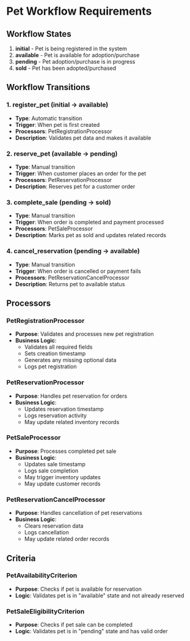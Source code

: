 # Pet Workflow Requirements

## Workflow States
1. **initial** - Pet is being registered in the system
2. **available** - Pet is available for adoption/purchase
3. **pending** - Pet adoption/purchase is in progress
4. **sold** - Pet has been adopted/purchased

## Workflow Transitions

### 1. register_pet (initial → available)
- **Type**: Automatic transition
- **Trigger**: When pet is first created
- **Processors**: PetRegistrationProcessor
- **Description**: Validates pet data and makes it available

### 2. reserve_pet (available → pending)
- **Type**: Manual transition
- **Trigger**: When customer places an order for the pet
- **Processors**: PetReservationProcessor
- **Description**: Reserves pet for a customer order

### 3. complete_sale (pending → sold)
- **Type**: Manual transition
- **Trigger**: When order is completed and payment processed
- **Processors**: PetSaleProcessor
- **Description**: Marks pet as sold and updates related records

### 4. cancel_reservation (pending → available)
- **Type**: Manual transition
- **Trigger**: When order is cancelled or payment fails
- **Processors**: PetReservationCancelProcessor
- **Description**: Returns pet to available status

## Processors

### PetRegistrationProcessor
- **Purpose**: Validates and processes new pet registration
- **Business Logic**:
  - Validates all required fields
  - Sets creation timestamp
  - Generates any missing optional data
  - Logs pet registration

### PetReservationProcessor
- **Purpose**: Handles pet reservation for orders
- **Business Logic**:
  - Updates reservation timestamp
  - Logs reservation activity
  - May update related inventory records

### PetSaleProcessor
- **Purpose**: Processes completed pet sale
- **Business Logic**:
  - Updates sale timestamp
  - Logs sale completion
  - May trigger inventory updates
  - May update customer records

### PetReservationCancelProcessor
- **Purpose**: Handles cancellation of pet reservations
- **Business Logic**:
  - Clears reservation data
  - Logs cancellation
  - May update related order records

## Criteria

### PetAvailabilityCriterion
- **Purpose**: Checks if pet is available for reservation
- **Logic**: Validates pet is in "available" state and not already reserved

### PetSaleEligibilityCriterion
- **Purpose**: Checks if pet sale can be completed
- **Logic**: Validates pet is in "pending" state and has valid order
